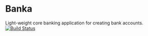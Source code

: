 # Banka
Light-weight core banking application for creating bank accounts.
[![Build Status](https://travis-ci.com/NawasNaziru/Banka.svg?branch=master)](https://travis-ci.com/NawasNaziru/Banka)
